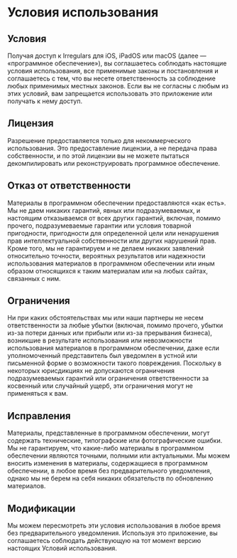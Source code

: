 # Условия использования
## Условия
Получая доступ к Irregulars для iOS, iPadOS или macOS (далее — «программное обеспечение»), вы соглашаетесь соблюдать настоящие условия использования, все применимые законы и постановления и соглашаетесь с тем, что вы несете ответственность за соблюдение любых применимых местных законов. Если вы не согласны с любым из этих условий, вам запрещается использовать это приложение или получать к нему доступ.
## Лицензия
Разрешение предоставляется только для некоммерческого использования. Это предоставление лицензии, а не передача права собственности, и по этой лицензии вы не можете пытаться декомпилировать или реконструировать программное обеспечение.
## Отказ от ответственности
Материалы в программном обеспечении предоставляются «как есть». Мы не даем никаких гарантий, явных или подразумеваемых, и настоящим отказываемся от всех других гарантий, включая, помимо прочего, подразумеваемые гарантии или условия товарной пригодности, пригодности для определенной цели или ненарушения прав интеллектуальной собственности или других нарушений прав. Кроме того, мы не гарантируем и не делаем никаких заявлений относительно точности, вероятных результатов или надежности использования материалов в программном обеспечении или иным образом относящихся к таким материалам или на любых сайтах, связанных с ним.
## Ограничения
Ни при каких обстоятельствах мы или наши партнеры не несем ответственности за любые убытки (включая, помимо прочего, убытки из-за потери данных или прибыли или из-за прерывания бизнеса), возникшие в результате использования или невозможности использования материалов в программном обеспечении, даже если уполномоченный представитель был уведомлен в устной или письменной форме о возможности такого повреждения. Поскольку в некоторых юрисдикциях не допускаются ограничения подразумеваемых гарантий или ограничения ответственности за косвенный или случайный ущерб, эти ограничения могут не применяться к вам.
## Исправления
Материалы, представленные в программном обеспечении, могут содержать технические, типографские или фотографические ошибки. Мы не гарантируем, что какие-либо материалы в программном обеспечении являются точными, полными или актуальными. Мы можем вносить изменения в материалы, содержащиеся в программном обеспечении, в любое время без предварительного уведомления, однако мы не берем на себя никаких обязательств по обновлению материалов.
## Модификации
Мы можем пересмотреть эти условия использования в любое время без предварительного уведомления. Используя это приложение, вы соглашаетесь соблюдать действующую на тот момент версию настоящих Условий использования.
